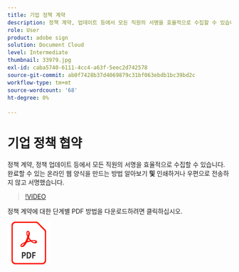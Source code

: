 ```yaml
---
title: 기업 정책 계약
description: 정책 계약, 업데이트 등에서 모든 직원의 서명을 효율적으로 수집할 수 있습니다
role: User
product: adobe sign
solution: Document Cloud
level: Intermediate
thumbnail: 33979.jpg
exl-id: caba5740-6111-4cc4-a63f-5eec2d742578
source-git-commit: ab0f7428b37d4069879c31bf063ebdb1bc39bd2c
workflow-type: tm+mt
source-wordcount: '68'
ht-degree: 0%

---
```


# 기업 정책 협약

정책 계약, 정책 업데이트 등에서 모든 직원의 서명을 효율적으로 수집할 수 있습니다. 완료할 수 있는 온라인 웹 양식을 만드는 방법 알아보기 **및** 인쇄하거나 우편으로 전송하지 않고 서명했습니다.

>[!VIDEO](https://video.tv.adobe.com/v/33979?hidetitle=true)

정책 계약에 대한 단계별 PDF 방법을 다운로드하려면 클릭하십시오.

[![PDF 레시피 다운로드](../assets/acrobat_PDF_96.png)](../assets/adobe-sign_set_up_a_web_form_use_case.pdf)
